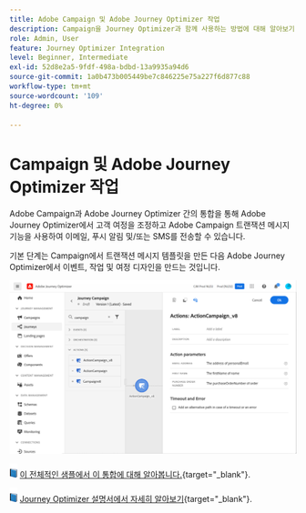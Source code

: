 ```yaml
---
title: Adobe Campaign 및 Adobe Journey Optimizer 작업
description: Campaign을 Journey Optimizer과 함께 사용하는 방법에 대해 알아보기
role: Admin, User
feature: Journey Optimizer Integration
level: Beginner, Intermediate
exl-id: 52d8e2a5-9fdf-498a-bdbd-13a9935a94d6
source-git-commit: 1a0b473b005449be7c846225e75a227f6d877c88
workflow-type: tm+mt
source-wordcount: '109'
ht-degree: 0%

---
```


# Campaign 및 Adobe Journey Optimizer 작업

Adobe Campaign과 Adobe Journey Optimizer 간의 통합을 통해 Adobe Journey Optimizer에서 고객 여정을 조정하고 Adobe Campaign 트랜잭션 메시지 기능을 사용하여 이메일, 푸시 알림 및/또는 SMS를 전송할 수 있습니다.

기본 단계는 Campaign에서 트랜잭션 메시지 템플릿을 만든 다음 Adobe Journey Optimizer에서 이벤트, 작업 및 여정 디자인을 만드는 것입니다.


![](assets/ajo-integration.png)


![](../assets/do-not-localize/book.png) [이 전체적인 샘플에서 이 통합에 대해 알아봅니다.](https://experienceleague.adobe.com/docs/journey-optimizer/using/orchestrate-journeys/about-journey-building/using-adobe-campaign-classic.html){target="_blank"}.


![](../assets/do-not-localize/book.png) [Journey Optimizer 설명서에서 자세히 알아보기](https://experienceleague.adobe.com/docs/journey-optimizer/using/orchestrate-journeys/about-journey-building/using-adobe-campaign-classic.html){target="_blank"}.

